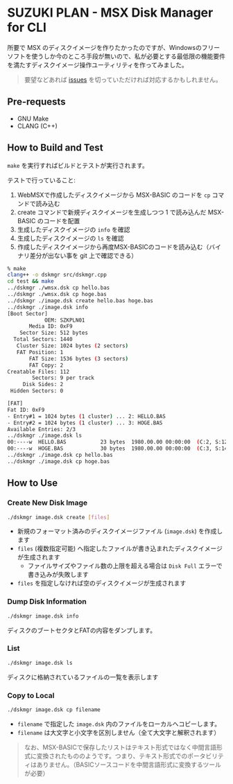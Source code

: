 # SUZUKI PLAN - MSX Disk Manager for CLI

所要で MSX のディスクイメージを作りたかったのですが、Windowsのフリーソフトを使うしか今のところ手段が無いので、私が必要とする最低限の機能要件を満たすディスクイメージ操作ユーティリティを作ってみました。

> 要望などあれば [issues](./issues) を切っていただければ対応するかもしれません。

## Pre-requests

- GNU Make
- CLANG (C++)

## How to Build and Test

`make` を実行すればビルドとテストが実行されます。

テストで行っていること:

1. WebMSXで作成したディスクイメージから MSX-BASIC のコードを `cp` コマンドで読み込む
2. create コマンドで新規ディスクイメージを生成しつつ 1 で読み込んだ MSX-BASIC のコードを配置
3. 生成したディスクイメージの `info` を確認
4. 生成したディスクイメージの `ls` を確認
5. 作成したディスクイメージから再度MSX-BASICのコードを読み込む（バイナリ差分が出ない事を git 上で確認できる）

```bash
% make
clang++ -o dskmgr src/dskmgr.cpp
cd test && make
../dskmgr ./wmsx.dsk cp hello.bas
../dskmgr ./wmsx.dsk cp hoge.bas
../dskmgr ./image.dsk create hello.bas hoge.bas
../dskmgr ./image.dsk info
[Boot Sector]
            OEM: SZKPLN01
       Media ID: 0xF9
    Sector Size: 512 bytes
  Total Sectors: 1440
   Cluster Size: 1024 bytes (2 sectors)
   FAT Position: 1
       FAT Size: 1536 bytes (3 sectors)
       FAT Copy: 2
Creatable Files: 112
        Sectors: 9 per track
     Disk Sides: 2
 Hidden Sectors: 0

[FAT]
Fat ID: 0xF9
- Entry#1 = 1024 bytes (1 cluster) ... 2: HELLO.BAS
- Entry#2 = 1024 bytes (1 cluster) ... 3: HOGE.BAS
Available Entries: 2/3
../dskmgr ./image.dsk ls
00:----w  HELLO.BAS           23 bytes  1980.00.00 00:00:00  (C:2, S:12)
00:----w  HOGE.BAS            30 bytes  1980.00.00 00:00:00  (C:3, S:14)
../dskmgr ./image.dsk cp hello.bas
../dskmgr ./image.dsk cp hoge.bas
```

## How to Use

### Create New Disk Image

```bash
./dskmgr image.dsk create [files]
```

- 新規のフォーマット済みのディスクイメージファイル (`image.dsk`) を作成します
- `files` (複数指定可能) へ指定したファイルが書き込まれたディスクイメージが生成されます
  - ファイルサイズやファイル数の上限を超える場合は `Disk Full` エラーで書き込みが失敗します
- `files` を指定しなければ空のディスクイメージが生成されます

### Dump Disk Information

```bash
./dskmgr image.dsk info
```

ディスクのブートセクタとFATの内容をダンプします。

### List

```bash
./dskmgr image.dsk ls
```

ディスクに格納されているファイルの一覧を表示します

### Copy to Local

```bash
./dskmgr image.dsk cp filename
```

- `filename` で指定した `image.dsk` 内のファイルをローカルへコピーします。
- `filename` は大文字と小文字を区別しません（全て大文字と解釈されます）

> なお、MSX-BASICで保存したリストはテキスト形式ではなく中間言語形式に変換されたもののようです。つまり、テキスト形式でのポータビリティはありません。（BASICソースコードを中間言語形式に変換するツールが必要）
